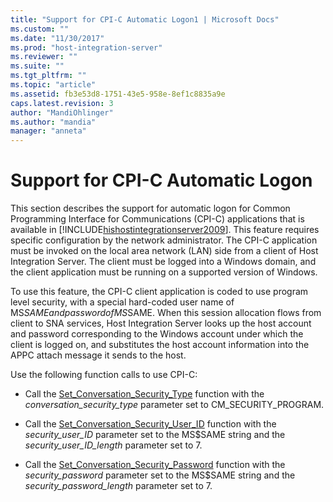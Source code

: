 ```yaml
---
title: "Support for CPI-C Automatic Logon1 | Microsoft Docs"
ms.custom: ""
ms.date: "11/30/2017"
ms.prod: "host-integration-server"
ms.reviewer: ""
ms.suite: ""
ms.tgt_pltfrm: ""
ms.topic: "article"
ms.assetid: fb3e53d8-1751-43e5-958e-8ef1c8835a9e
caps.latest.revision: 3
author: "MandiOhlinger"
ms.author: "mandia"
manager: "anneta"
---
```

# Support for CPI-C Automatic Logon
This section describes the support for automatic logon for Common Programming Interface for Communications (CPI-C) applications that is available in [!INCLUDE[hishostintegrationserver2009](../includes/hishostintegrationserver2009-md.md)]. This feature requires specific configuration by the network administrator. The CPI-C application must be invoked on the local area network (LAN) side from a client of Host Integration Server. The client must be logged into a Windows domain, and the client application must be running on a supported version of Windows.  
  
 To use this feature, the CPI-C client application is coded to use program level security, with a special hard-coded user name of MS$SAME and password of MS$SAME. When this session allocation flows from client to SNA services, Host Integration Server looks up the host account and password corresponding to the Windows account under which the client is logged on, and substitutes the host account information into the APPC attach message it sends to the host.  
  
 Use the following function calls to use CPI-C:  
  
-   Call the [Set_Conversation_Security_Type](./set-conversation-security-type-cpi-c-1.md) function with the *conversation_security_type* parameter set to CM_SECURITY_PROGRAM.  
  
-   Call the [Set_Conversation_Security_User_ID](./set-conversation-security-user-id-cpi-c-1.md) function with the *security_user_ID* parameter set to the MS$SAME string and the *security_user_ID_length* parameter set to 7.  
  
-   Call the [Set_Conversation_Security_Password](./set-conversation-security-password-cpi-c-1.md) function with the *security_password* parameter set to the MS$SAME string and the *security_password_length* parameter set to 7.
